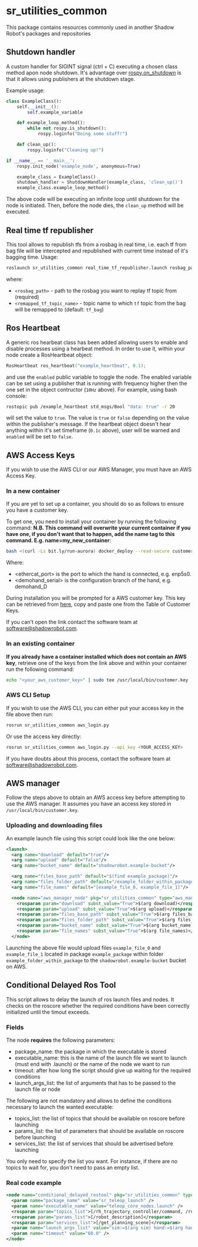 # sr_utilities_common
This package contains resources commonly used in another Shadow Robot's packages and repositories

## Shutdown handler
A custom handler for SIGINT signal (ctrl + C) executing a chosen class method apon node shutdown. It's advantage over [rospy.on_shutdown](http://wiki.ros.org/rospy/Overview/Initialization%20and%20Shutdown#Registering_shutdown_hooks) is that it allows using publishers at the shutdown stage. 

Example usage:
```python
class ExampleClass():
    self.__init__():
        self.example_variable

    def example_loop_method():
        while not rospy.is_shutdown():
            rospy.loginfo("Doing some stuff!")

    def clean_up():
        rospy.loginfo("Cleaning up!")

if __name__ == '__main__':
    rospy.init_node('example_node', anonymous=True)

    example_class = ExampleClass()
    shutdown_handler = ShutdownHandler(example_class, 'clean_up()')
    example_class.example_loop_method()

```

The above code will be executing an infinite loop until shutdown for the node is initiated. Then, before the node dies, the `clean_up` method will be executed. 

## Real time tf republisher
This tool allows to republish tfs from a rosbag in real time, i.e. each tf from bag file will be intercepted and republished with current time instead of it's bagging time. Usage:

```sh
roslaunch sr_utilities_common real_time_tf_republisher.launch rosbag_path:=<rosbag_path> remapped_tf_topic_name:=<remapped_tf_topic_name>
```
where:
- `<rosbag_path>` - path to the rosbag you want to replay tf topic from (required)
- `<remapped_tf_topic_name>` - topic name to which `tf` topic from the bag will be remapped to (default: `tf_bag`)

## Ros Heartbeat
A generic ros hearbeat class has been added allowing users to enable and disable processes using a hearbeat method. In order to use it, within your node create a RosHeartbeat object:

```c++
RosHeartbeat ros_heartbeat("example_heartbeat", 0.1);
```
and use the `enabled` public variable to toggle the node. The enabled variable can be set using a publisher that is running with frequency higher then the one set in the object contructor (`10Hz` above). For example, using bash console:

```sh
rostopic pub /example_heartbeat std_msgs/Bool "data: true" -r 20
```
will set the value to `true`. The value is `true` or `false` depending on the value within the publisher's message. If the heartbeat object doesn't hear anything within it's set timeframe (`0.1c` above), user will be warned and `enabled` will be set to `false`.

## AWS Access Keys

If you wish to use the AWS CLI or our AWS Manager, you must have an AWS Access Key.

### In a new container

If you are yet to set up a container, you should do so as follows to ensure you have a customer key.

To get one, you need to install your container by running the following command: 
**N.B. This command will overwrite your current container if you have one, if you don't want that to happen, add the name tag to this command. E.g. name=my_new_container**:

```sh
bash <(curl -Ls bit.ly/run-aurora) docker_deploy --read-secure customer_key use_aws=true product=hand_e ethercat_interface=<ethercat_port> config_branch=<demohand_serial> nvidia_docker=true reinstall=true tag=melodic-release image=shadowrobot/dexterous-hand
```

Where:
- <ethercat_port> is the port to which the hand is connected, e.g. enp5s0.
- <demohand_serial> is the configuration branch of the hand, e.g. demohand_D

During installation you will be prompted for a AWS customer key. This key can be retrieved from [here](http://10.5.1.13/mediawiki/index.php/Customer_Keys_for_uploading_ROS_Logs), copy and paste one from the Table of Customer Keys.

If you can't open the link contact the software team at software@shadowrobot.com.

### In an existing container

**If you already have a container installed which does not contain an AWS key**, retrieve one of the keys from the link above and within your container run the following command:

```sh
echo "<your_aws_customer_key>" | sudo tee /usr/local/bin/customer.key
```

### AWS CLI Setup

If you wish to use the AWS CLI, you can either put your access key in the file above then run:

```sh
rosrun sr_utilities_common aws_login.py
```

Or use the access key directly:

```sh
rosrun sr_utilities_common aws_login.py --api_key <YOUR_ACCESS_KEY>
```

If you have doubts about this process, contact the software team at software@shadowrobot.com.

## AWS manager

Follow the steps above to obtain an AWS access key before attempting to use the AWS manager. It assumes you have an access key stored in `/usr/local/bin/customer.key`.

### Uploading and downloading files

An example launch file using this script could look like the one below:

```xml
<launch>
  <arg name="download" default="true"/>
  <arg name="upload" default="false"/>
  <arg name="bucket_name" default="shadowrobot.example-bucket"/>

  <arg name="files_base_path" default="$(find example_package)"/>
  <arg name="files_folder_path" default="/example_folder_within_package"/>
  <arg name="file_names" default="[example_file_0, example_file_1]"/>

  <node name="aws_manager_node" pkg="sr_utilities_common" type="aws_manager.py" output="screen">
    <rosparam param="download" subst_value="True">$(arg download)</rosparam>
    <rosparam param="upload" subst_value="True">$(arg upload)</rosparam>
    <rosparam param="files_base_path" subst_value="True">$(arg files_base_path)</rosparam>
    <rosparam param="files_folder_path" subst_value="True">$(arg files_folder_path)</rosparam>
    <rosparam param="bucket_name" subst_value="True">$(arg bucket_name)</rosparam>
    <rosparam param="file_names" subst_value="True">$(arg file_names)</rosparam>
  </node>
```

Launching the above file would upload files `example_file_0` and `example_file_1` located in package `example_package` within folder `example_folder_within_package` to the `shadowrobot.example-bucket` bucket on AWS.

## Conditional Delayed Ros Tool

This script allows to delay the launch of ros launch files and nodes. It checks on the roscore whether the required conditions have been correctly initialized until the timout exceeds.

### Fields

The node **requires** the following parameters:
- package_name: the package in which the executable is stored
- executable_name: this is the name of the launch file we want to launch (must end with .launch) or the name of the node we want to run
- timeout: after how long the script should give up waiting for the required conditions
- launch_args_list: the list of arguments that has to be passed to the launch file or node

The following are not mandatory and allows to define the conditions necessary to launch the wanted executable:
- topics_list: the list of topics that should be available on roscore before launching
- params_list: the list of parameters that should be available on roscore before launching
- services_list: the list of services that should be advertised before launching

You only need to specify the list you want. For instance, if there are no topics to wait for, you don't need to pass an empty list.

### Real code example

```xml
<node name="conditional_delayed_rostool" pkg="sr_utilities_common" type="conditional_delayed_rostool.py" output="screen" required="true">
  <param name="package_name" value="sr_teleop_launch" />
  <param name="executable_name" value="teleop_core_nodes.launch" />
  <rosparam param="topics_list">[/rh_trajectory_controller/command, /ros_heartbeat]</rosparam>
  <rosparam param="params_list">[/robot_description]</rosparam>
  <rosparam param="services_list">[/get_planning_scene]</rosparam>
  <param name="launch_args_list" value="sim:=$(arg sim) hand:=$(arg hand) vive:=$(arg vive) jog_arm:=$(arg jog_arm) moveit_arm:=$(arg moveit_arm) moley_arm:=$(arg moley_arm) tracker:=$(arg tracker) tracker_id:=$(arg tracker_id) wrist_wand_id:=$(arg wrist_wand_id) control_wand_id:=$(arg control_wand_id) soft_start_time:=$(arg soft_start_time) local_vive_prefix:=$(arg local_vive_prefix) user_root_tf_name:=$(arg user_root_tf_name) user_forearm_tf_name:=$(arg user_forearm_tf_name) user_wrist_tf_name:=$(arg user_wrist_tf_name) dataflow_handler_config_file_path:=$(arg dataflow_handler_config_file_path) log_topics:='$(arg log_topics)' log_bag_prefix:=$(arg log_bag_prefix) require_trigger:=$(arg require_trigger) require_pedal:=$(arg require_pedal) pedal:=$(arg pedal) side:=$(arg side) wrist_zero:=$(arg wrist_zero)" />
  <param name="timeout" value="60.0" />
</node>
```